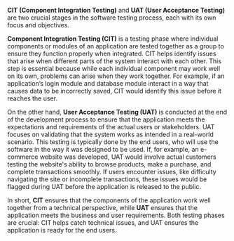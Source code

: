 **CIT (Component Integration Testing)** and **UAT (User Acceptance Testing)** are two crucial stages in the software testing process, each with its own focus and objectives.

**Component Integration Testing (CIT)** is a testing phase where individual components or modules of an application are tested together as a group to ensure they function properly when integrated. CIT helps identify issues that arise when different parts of the system interact with each other. This step is essential because while each individual component may work well on its own, problems can arise when they work together. For example, if an application’s login module and database module interact in a way that causes data to be incorrectly saved, CIT would identify this issue before it reaches the user.

On the other hand, **User Acceptance Testing (UAT)** is conducted at the end of the development process to ensure that the application meets the expectations and requirements of the actual users or stakeholders. UAT focuses on validating that the system works as intended in a real-world scenario. This testing is typically done by the end users, who will use the software in the way it was designed to be used. If, for example, an e-commerce website was developed, UAT would involve actual customers testing the website's ability to browse products, make a purchase, and complete transactions smoothly. If users encounter issues, like difficulty navigating the site or incomplete transactions, these issues would be flagged during UAT before the application is released to the public.

In short, **CIT** ensures that the components of the application work well together from a technical perspective, while **UAT** ensures that the application meets the business and user requirements. Both testing phases are crucial: CIT helps catch technical issues, and UAT ensures the application is ready for the end users.